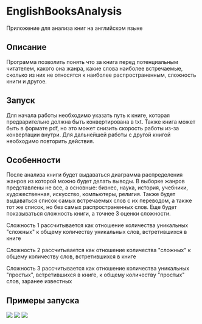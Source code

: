 # EnglishBooksAnalysis

Приложение для анализа книг на английском языке

## Описание

Программа позволить понять что за книга перед потенциальным читателем, какого она жанра, какие слова наиболее 
встречаемые, сколько из них не относятся к наиболее распространенным, сложность книги и другое.
## Запуск

Для начала работы необходимо указать путь к книге, которая предварительно должна быть конвертирована в txt. 
Также книга может быть в формате pdf, но это может снизить скорость работы из-за конвертации внутри.
Для дальнейшей работы с другой книгой необходимо повторить действия.

## Особенности

После анализа книги будет выдаваться диаграмма распределения жанров из которой можно будет делать выводы.
В выборке жанров представлены не все, а основные: бизнес, наука, история, учебники, художественная, 
искусство, компьютеры, религия.
Также будет выдаваться список самых встречаемых слов с их переводом, а также тот же список, 
но без самых распространенных слов.
Еще будет показываться сложность книги, а точнее 3 оценки сложности. 

Сложность 1 рассчитывается как отношение количества уникальных "сложных" к общему количеству уникальных слов,
встретившихся в книге

Сложность 2 рассчитывается как отношение количества "сложных" к общему количеству слов,
встретившихся в книге

Сложность 3 рассчитывается как отношение количества уникальных "простых", встретившихся в книге,
к общему количеству "простых" слов, заранее известных

## Примеры запуска

![](https://github.com/Spyke09/EnglishBooksAnalysis/tree/master/scr/1.png)
![](https://github.com/Spyke09/EnglishBooksAnalysis/tree/master/scr/1.png)
![](https://github.com/Spyke09/EnglishBooksAnalysis/tree/master/scr/1.png)